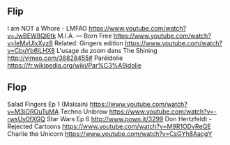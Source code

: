 ## Flip

I am NOT a Whore - LMFAO
  https://www.youtube.com/watch?v=JwBEW8QI6tk
M.I.A. — Born Free
  https://www.youtube.com/watch?v=IeMvUlxXyz8
Related: Gingers edition
  https://www.youtube.com/watch?v=CbuYb6lLHX8
L'usage du zoom dans The Shining
  http://vimeo.com/38828455#
Paréidolie
  https://fr.wikipedia.org/wiki/Par%C3%A9idolie

## Flop

Salad Fingers Ep 1 (Malsain)
  https://www.youtube.com/watch?v=M3iOROuTuMA
Techno Unibrow
  https://www.youtube.com/watch?v=-rwsUy0fXGQ
Star Wars Ep 6
  http://www.pown.it/3299
Don Hertzfeldt - Rejected Cartoons
  https://www.youtube.com/watch?v=M9R1ODvReQE
Charlie the Unicorn
  https://www.youtube.com/watch?v=CsGYh8AacgY
 
